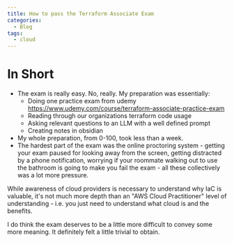 ```yaml
---
title: How to pass the Terraform Associate Exam
categories:
  - Blog
tags:
  - cloud
---
```

# In Short
- The exam is really easy. No, really. My preparation was essentially:
	- Doing one practice exam from udemy https://www.udemy.com/course/terraform-associate-practice-exam
	- Reading through our organizations terraform code usage
	- Asking relevant questions to an LLM with a well defined prompt
	- Creating notes in obsidian
- My whole preparation, from 0-100, took less than a week.
- The hardest part of the exam was the online proctoring system - getting your exam paused for looking away from the screen, getting distracted by a phone notification, worrying if your roommate walking out to use the bathroom is going to make you fail the exam - all these collectively was a lot more pressure.

While awareness of cloud providers is necessary to understand why IaC is valuable, it's not much more depth than an "AWS Cloud Practitioner" level of understanding - i.e. you just need to understand what cloud is and the benefits.

I do think the exam deserves to be a little more difficult to convey some more meaning. It definitely felt a little trivial to obtain. 